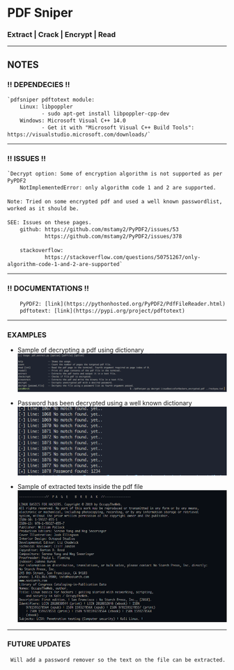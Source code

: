 # PDF Sniper #

### Extract | Crack | Encrypt | Read ###

---

## NOTES ##

### !! DEPENDECIES !! ###
    `pdfsniper pdftotext module:
        Linux: libpoppler
               - sudo apt-get install libpoppler-cpp-dev
        Windows: Microsoft Visual C++ 14.0
               - Get it with "Microsoft Visual C++ Build Tools": https://visualstudio.microsoft.com/downloads/`

---

### !! ISSUES !! ###
    `Decrypt option: Some of encryption algorithm is not supported as per PyPDF2
        NotImplementedError: only algorithm code 1 and 2 are supported.

    Note: Tried on some encrypted pdf and used a well known passwordlist, worked as it should be.

    SEE: Issues on these pages.
        github: https://github.com/mstamy2/PyPDF2/issues/53
                https://github.com/mstamy2/PyPDF2/issues/378

        stackoverflow:
                https://stackoverflow.com/questions/50751267/only-algorithm-code-1-and-2-are-supported`

---

### !! DOCUMENTATIONS !! ###
        PyPDF2: [link](https://pythonhosted.org/PyPDF2/PdfFileReader.html)
        pdftotext: [link](https://pypi.org/project/pdftotext)


---

### EXAMPLES ###

* Sample of decrypting a pdf using dictionary
![decrypt img sample](images/decrypt.png)

* Password has been decrypted using a well known dictionary
![decrypted img sample](images/decrypted.png)

* Sample of extracted texts inside the pdf file
![extracted img sample](images/extracted.png)

---

### FUTURE UPDATES ###

` Will add a password remover so the text on the file can be extracted.`